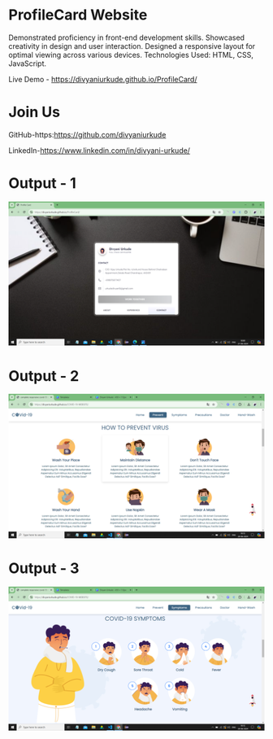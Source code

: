 # ProfileCard Website

Demonstrated proficiency in front-end development skills. Showcased creativity in design and user interaction.
Designed a responsive layout for optimal viewing across various devices.
Technologies Used: HTML, CSS, JavaScript.

Live Demo - https://divyaniurkude.github.io/ProfileCard/

# Join Us

GitHub-https:https://github.com/divyaniurkude

LinkedIn-https://www.linkedin.com/in/divyani-urkude/

# Output - 1

![Screenshot (1)](https://github.com/divyaniurkude/ProfileCard/blob/main/Screenshot%20(1).png)

# Output - 2

![Screenshot (2)](https://github.com/divyaniurkude/COVID-19-WEBSITE/blob/main/Screenshot%20(420).png)

# Output - 3

![Screenshot (3)](https://github.com/divyaniurkude/COVID-19-WEBSITE/blob/main/Screenshot%20(421).png)




